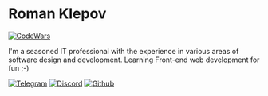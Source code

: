 # Roman Klepov
[![CodeWars](https://www.codewars.com/users/rklepov/badges/small?theme=light)](www.codewars.com/r/Epb4BA)

I'm a seasoned IT professional with the experience in various areas of software design and development. Learning Front-end web development for fun ;-)

[![Telegram](https://img.shields.io/badge/Telegram-blue?style=for-the-badge&logo=telegram&logoColor=white&link)](https://t.me/roman_klepov)
[![Discord](https://img.shields.io/badge/Discord-mediumslateblue?style=for-the-badge&logo=discord&logoColor=white)](link=https://discordapp.com/users/693068053768044575)
[![Github](https://img.shields.io/badge/Github-black?style=for-the-badge&logo=github&logoColor=white)](https://github.com/rklepov)
